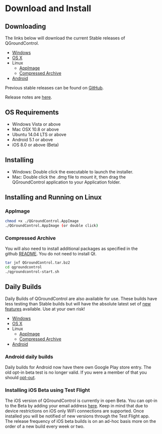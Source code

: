 # Download and Install

## Downloading

The links below will download the current Stable releases of QGroundControl.

* [Windows](https://s3-us-west-2.amazonaws.com/qgroundcontrol/latest/QGroundControl-installer.exe)
* [OS X](https://s3-us-west-2.amazonaws.com/qgroundcontrol/latest/QGroundControl.dmg)
* Linux
  * [AppImage](https://s3-us-west-2.amazonaws.com/qgroundcontrol/latest/QGroundControl.AppImage)
  * [Compressed Archive](https://s3-us-west-2.amazonaws.com/qgroundcontrol/latest/QGroundControl.tar.bz2)
* [Android](https://play.google.com/store/apps/details?id=org.mavlink.qgroundcontrol)

Previous stable releases can be found on <a href="https://github.com/mavlink/qgroundcontrol/releases/" target="_blank">GitHub</a>. 

Release notes are [here](../releases/release_notes.md).

## OS Requirements

* Windows Vista or above
* Mac OSX 10.8 or above
* Ubuntu 14.04 LTS or above
* Android 5.1 or above
* iOS 8.0 or above (Beta)


## Installing

* Windows: Double click the executable to launch the installer.
* Mac: Double click the .dmg file to mount it, then drag the QGroundControl application to your Application folder.

## Installing and Running on Linux

### AppImage

```sh
chmod +x ./QGroundControl.AppImage
./QGroundControl.AppImage (or double click)
```

### Compressed Archive

You will also need to install additional packages as specified in the github <a class="urlextern" title="https://github.com/mavlink/qgroundcontrol" href="https://github.com/mavlink/qgroundcontrol" rel="nofollow">README</a>. You do not need to install Qt.

```sh
tar jxf QGroundControl.tar.bz2
cd qgroundcontrol
./qgroundcontrol-start.sh
```

## Daily Builds

Daily Builds of QGroundControl are also available for use. These builds have less testing than Stable builds but will have the absolute latest set of [new features](../releases/daily_build_new_features.md) available. Use at your own risk!

* [Windows](https://s3-us-west-2.amazonaws.com/qgroundcontrol/builds/master/QGroundControl-installer.exe)
* [OS X](https://s3-us-west-2.amazonaws.com/qgroundcontrol/builds/master/QGroundControl.dmg)
* Linux
  * [AppImage](https://s3-us-west-2.amazonaws.com/qgroundcontrol/builds/master/QGroundControl.AppImage)
  * [Compressed Archive](https://s3-us-west-2.amazonaws.com/qgroundcontrol/builds/master/QGroundControl.tar.bz2)
* [Android](https://play.google.com/store/apps/details?id=org.mavlink.qgroundcontrolbeta&rdid=org.mavlink.qgroundcontrolbeta)

### Android daily builds

Daily builds for Android now have there own Google Play store entry. The old opt-in beta test is no longer valid. If you were a member of that you should [opt-out](https://play.google.com/apps/testing/org.mavlink.qgroundcontrol).


### Installing iOS Beta using Test Flight

The iOS version of QGroundControl is currently in open Beta. You can opt-in to the Beta by adding your email address [here](https://github.com/mavlink/qgroundcontrol/issues/3509). Keep in mind that due to device restrictions on iOS only WiFi connections are supported. Once installed you will be notified of new versions through the Test Flight app. The release frequency of iOS beta builds is on an ad-hoc basis more on the order of a new build every week or two.

